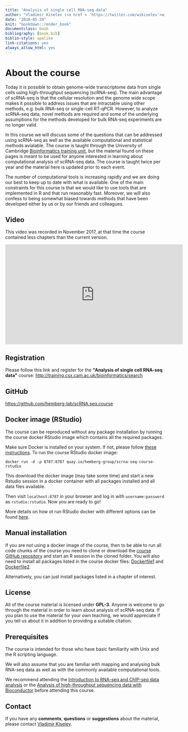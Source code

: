 ```yaml
--- 
title: "Analysis of single cell RNA-seq data"
author: "Vladimir Kiselev (<a href = 'https://twitter.com/wikiselev'>wikiselev</a>), Tallulah Andrews, Jennifer Westoby (<a href = 'https://twitter.com/Jenni_Westoby'>Jenni_Westoby</a>), Davis McCarthy (<a href = 'https://twitter.com/davisjmcc'>davisjmcc</a>), Maren Büttner (<a href = 'https://twitter.com/marenbuettner'>marenbuettner</a>) and Martin Hemberg (<a href = 'https://twitter.com/m_hemberg'>m_hemberg</a>)"
date: "2018-05-29"
knit: "bookdown::render_book"
documentclass: book
bibliography: [book.bib]
biblio-style: apalike
link-citations: yes
always_allow_html: yes
---
```


# About the course

<!-- > <span style="color:red">__Important!__ The course will be run on the __31st October - 1st November 2017, both days 9:00-17:00 London, UK time__. It will also be __live broadcast__ at the [Bioinformatics Training channel](https://www.youtube.com/channel/UCsc6r6UKxb2qRcDQPix2L5A) on YouTube. Please join the broadcast!</span> -->

Today it is possible to obtain genome-wide transcriptome data from single cells using high-throughput sequencing (scRNA-seq). The main advantage of scRNA-seq is that the cellular resolution and the genome wide scope makes it possible to address issues that are intractable using other methods, e.g. bulk RNA-seq or single-cell RT-qPCR. However, to analyze scRNA-seq data, novel methods are required and some of the underlying assumptions for the methods developed for bulk RNA-seq experiments are no longer valid.

In this course we will discuss some of the questions that can be addressed using scRNA-seq as well as the available computational and statistical methods avialable. The course is taught through the University of Cambridge <a href="http://training.csx.cam.ac.uk/bioinformatics/" target="blank">Bioinformatics training unit</a>, but the material found on these pages is meant to be used for anyone interested in learning about computational analysis of scRNA-seq data. The course is taught twice per year and the material here is updated prior to each event.

The number of computational tools is increasing rapidly and we are doing our best to keep up to date with what is available. One of the main constraints for this course is that we would like to use tools that are implemented in R and that run reasonably fast. Moreover, we will also confess to being somewhat biased towards methods that have been developed either by us or by our friends and colleagues. 

## Video

This video was recorded in November 2017, at that time the course contained less chapters than the current version.

<iframe width="560" height="315" src="https://www.youtube.com/embed/56n77bpjiKo?list=PLEyKDyF1qdOYAhwU71qlrOXYsYHtyIu8n" frameborder="0" allowfullscreen></iframe>

## Registration  

Please follow this link and register for the __"Analysis of single cell RNA-seq data"__ course:
<a href="http://training.csx.cam.ac.uk/bioinformatics/search" target="blank">http://training.csx.cam.ac.uk/bioinformatics/search</a>

## GitHub
<a href="https://github.com/hemberg-lab/scRNA.seq.course" target="blank">https://github.com/hemberg-lab/scRNA.seq.course</a>

## Docker image (RStudio)

The course can be reproduced without any package installation by running the course docker RStudio image which contains all the required packages.

Make sure Docker is installed on your system. If not, please follow [these instructions](https://docs.docker.com/engine/installation/). To run the course RStudio docker image:

```
docker run -d -p 8787:8787 quay.io/hemberg-group/scrna-seq-course-rstudio
```

This download the docker image (may take some time) and start a new Rstudio session in a docker container with all packages installed and all data files available.

Then visit `localhost:8787` in your browser and log in with `username:password` as `rstudio:rstudio`. Now you are ready to go!

More details on how ot run RStudio docker with different options can be found [here](https://hub.docker.com/r/rocker/rstudio-stable/).

## Manual installation

If you are not using a docker image of the course, then to be able to run all code chunks of the course you need to clone or download the [course GitHub repository](https://github.com/hemberg-lab/scRNA.seq.course) and start an R session in the cloned folder. You will also need to install all packages listed in the course docker files: [Dockerfile1](https://github.com/hemberg-lab/scRNA.seq.course-base/blob/master/Dockerfile) and [Dockerfile2](https://github.com/hemberg-lab/scRNA.seq.course-R/blob/master/Dockerfile).

Alternatively, you can just install packages listed in a chapter of interest.

## License
All of the course material is licensed under <b>GPL-3</b>. Anyone is welcome to go through the material in order to learn about analysis of scRNA-seq data. If you plan to use the material for your own teaching, we would appreciate if you tell us about it in addition to providing a suitable citation.

## Prerequisites

The course is intended for those who have basic familiarity with Unix and the R scripting language.

We will also assume that you are familiar with mapping and analysing bulk RNA-seq data as well as with the commonly available computational tools.

We recommend attending the [Introduction to RNA-seq and ChIP-seq data analysis](http://training.csx.cam.ac.uk/bioinformatics/search) or the [Analysis of high-throughput sequencing data with Bioconductor](http://training.csx.cam.ac.uk/bioinformatics/search) before attending this course.

## Contact

If you have any __comments__, __questions__ or __suggestions__ about the material, please contact <a href="mailto:vladimir.yu.kiselev@gmail.com">Vladimir Kiselev</a>.
